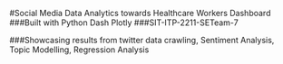 #Social Media Data Analytics towards Healthcare Workers Dashboard
###Built with Python Dash Plotly
###SIT-ITP-2211-SETeam-7


###Showcasing results from twitter data crawling,
Sentiment Analysis,
Topic Modelling,
Regression Analysis
